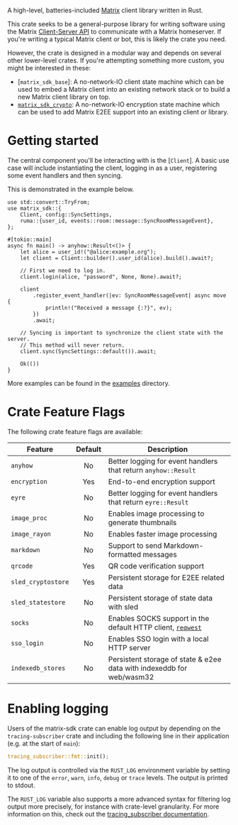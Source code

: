 A high-level, batteries-included [Matrix](https://matrix.org/) client library
written in Rust.

This crate seeks to be a general-purpose library for writing software using the
Matrix [Client-Server API](https://matrix.org/docs/spec/client_server/latest)
to communicate with a Matrix homeserver. If you're writing a typical Matrix
client or bot, this is likely the crate you need.

However, the crate is designed in a modular way and depends on several
other lower-level crates. If you're attempting something more custom, you might be interested in these:

- [`matrix_sdk_base`]: A no-network-IO client state machine which can be used
  to embed a Matrix client into an existing network stack or to build a new
  Matrix client library on top.
- [`matrix_sdk_crypto`](https://docs.rs/matrix-sdk-crypto/*/matrix_sdk_crypto/):
  A no-network-IO encryption state machine which can be used to add Matrix E2EE
  support into an existing client or library.

# Getting started

The central component you'll be interacting with is the [`Client`]. A basic use
case will include instantiating the client, logging in as a user, registering
some event handlers and then syncing.

This is demonstrated in the example below.

```rust,no_run
use std::convert::TryFrom;
use matrix_sdk::{
    Client, config::SyncSettings,
    ruma::{user_id, events::room::message::SyncRoomMessageEvent},
};

#[tokio::main]
async fn main() -> anyhow::Result<()> {
    let alice = user_id!("@alice:example.org");
    let client = Client::builder().user_id(alice).build().await?;

    // First we need to log in.
    client.login(alice, "password", None, None).await?;

    client
        .register_event_handler(|ev: SyncRoomMessageEvent| async move {
            println!("Received a message {:?}", ev);
        })
        .await;

    // Syncing is important to synchronize the client state with the server.
    // This method will never return.
    client.sync(SyncSettings::default()).await;

    Ok(())
}
```

More examples can be found in the [examples] directory.

# Crate Feature Flags

The following crate feature flags are available:

| Feature            | Default | Description                                                           |
| ------------------ | :-----: | --------------------------------------------------------------------- |
| `anyhow`           |   No    | Better logging for event handlers that return `anyhow::Result`        |
| `encryption`       |   Yes   | End-to-end encryption support                                         |
| `eyre`             |   No    | Better logging for event handlers that return `eyre::Result`          |
| `image_proc`       |   No    | Enables image processing to generate thumbnails                       |
| `image_rayon`      |   No    | Enables faster image processing                                       |
| `markdown`         |   No    | Support to send Markdown-formatted messages                           |
| `qrcode`           |   Yes   | QR code verification support                                          |
| `sled_cryptostore` |   Yes   | Persistent storage for E2EE related data                              |
| `sled_statestore`  |   No    | Persistent storage of state data with sled                            |
| `socks`            |   No    | Enables SOCKS support in the default HTTP client, [`reqwest`]         |
| `sso_login`        |   No    | Enables SSO login with a local HTTP server                            |
| `indexedb_stores`  |   No    | Persistent storage of state & e2ee data with indexeddb for web/wasm32 |

[`reqwest`]: https://docs.rs/reqwest/0.11.5/reqwest/index.html

# Enabling logging

Users of the matrix-sdk crate can enable log output by depending on the
`tracing-subscriber` crate and including the following line in their
application (e.g. at the start of `main`):

```rust
tracing_subscriber::fmt::init();
```

The log output is controlled via the `RUST_LOG` environment variable by
setting it to one of the `error`, `warn`, `info`, `debug` or `trace` levels.
The output is printed to stdout.

The `RUST_LOG` variable also supports a more advanced syntax for filtering
log output more precisely, for instance with crate-level granularity. For
more information on this, check out the [tracing_subscriber documentation].

[examples]: https://github.com/matrix-org/matrix-rust-sdk/tree/main/crates/matrix-sdk/examples
[tracing_subscriber documentation]: https://tracing.rs/tracing_subscriber/filter/struct.envfilter
